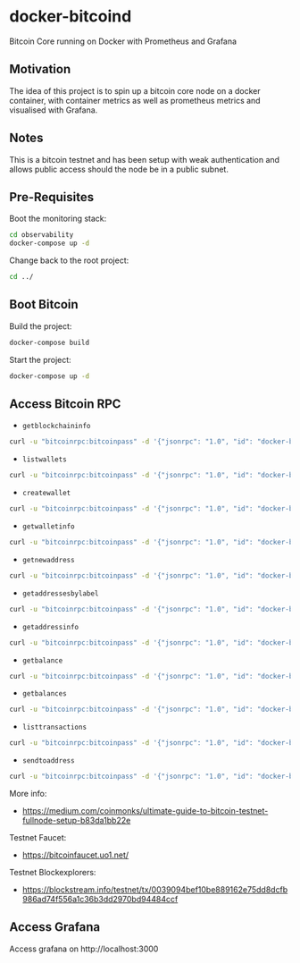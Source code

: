 # docker-bitcoind
Bitcoin Core running on Docker with Prometheus and Grafana

## Motivation

The idea of this project is to spin up a bitcoin core node on a docker container, with container metrics as well as prometheus metrics and visualised with Grafana.

## Notes

This is a bitcoin testnet and has been setup with weak authentication and allows public access should the node be in a public subnet.

## Pre-Requisites

Boot the monitoring stack:

```bash
cd observability
docker-compose up -d
```

Change back to the root project:

```bash
cd ../
```

## Boot Bitcoin

Build the project:

```bash
docker-compose build
```

Start the project:

```bash
docker-compose up -d
```

## Access Bitcoin RPC

- `getblockchaininfo`

```bash
curl -u "bitcoinrpc:bitcoinpass" -d '{"jsonrpc": "1.0", "id": "docker-bitcoind", "method": "getblockchaininfo", "params": []}' -H 'content-type: text/plain;' http://127.0.0.1:18332/ 
```

- `listwallets`

```bash
curl -u "bitcoinrpc:bitcoinpass" -d '{"jsonrpc": "1.0", "id": "docker-bitcoind", "method": "listwallets", "params": []}' -H 'content-type: text/plain;' http://127.0.0.1:18332/
```

- `createwallet`

```bash
curl -u "bitcoinrpc:bitcoinpass" -d '{"jsonrpc": "1.0", "id": "docker-bitcoind", "method": "createwallet", "params": ["test-wallet"]}' -H 'content-type: text/plain;' http://127.0.0.1:18332/
```

- `getwalletinfo`

```bash
curl -u "bitcoinrpc:bitcoinpass" -d '{"jsonrpc": "1.0", "id": "docker-bitcoind", "method": "getwalletinfo", "params": []}' -H 'content-type: text/plain;' http://127.0.0.1:18332/wallet/test-wallet
```

- `getnewaddress`

```bash
curl -u "bitcoinrpc:bitcoinpass" -d '{"jsonrpc": "1.0", "id": "docker-bitcoind", "method": "getnewaddress", "params": []}' -H 'content-type: text/plain;' http://127.0.0.1:18332/wallet/test-wallet
```

- `getaddressesbylabel`

```bash
curl -u "bitcoinrpc:bitcoinpass" -d '{"jsonrpc": "1.0", "id": "docker-bitcoind", "method": "getaddressesbylabel","params": [""]}' -H 'content-type: text/plain;' http://127.0.0.1:18332/wallet/test-wallet
```

- `getaddressinfo`

```bash
curl -u "bitcoinrpc:bitcoinpass" -d '{"jsonrpc": "1.0", "id": "docker-bitcoind", "method": "getaddressinfo", "params": ["_address_"]}' -H 'content-type: text/plain;' http://127.0.0.1:18332/wallet/test-wallet
```

- `getbalance`

```bash
curl -u "bitcoinrpc:bitcoinpass" -d '{"jsonrpc": "1.0", "id": "docker-bitcoind", "method": "getbalance", "params": ["*", 6]}' -H 'content-type: text/plain;’' http://127.0.0.1:18332/wallet/test-wallet
```

- `getbalances`

```bash
curl -u "bitcoinrpc:bitcoinpass" -d '{"jsonrpc": "1.0", "id": "docker-bitcoind", "method": "getbalances", "params": []}' -H 'content-type: text/plain;' http://127.0.0.1:18332/wallet/test-wallet
```

- `listtransactions`

```bash
curl -u "bitcoinrpc:bitcoinpass" -d '{"jsonrpc": "1.0", "id": "docker-bitcoind", "method": "listtransactions", "params": ["*"]}' -H 'content-type: text/plain;' http://127.0.0.1:18332/wallet/test-wallet
```

- `sendtoaddress`

```bash
curl -u "bitcoinrpc:bitcoinpass" -d '{"jsonrpc": "1.0", "id": "docker-bitcoind", "method": "sendtoaddress", "params":["_to_address_", 0.01]}' -H 'content-type: text/plain;' http://127.0.0.1:18332/wallet/wallet
```

More info:
- https://medium.com/coinmonks/ultimate-guide-to-bitcoin-testnet-fullnode-setup-b83da1bb22e

Testnet Faucet:
- https://bitcoinfaucet.uo1.net/

Testnet Blockexplorers:
- https://blockstream.info/testnet/tx/0039094bef10be889162e75dd8dcfb986ad74f556a1c36b3dd2970bd94484ccf

## Access Grafana

Access grafana on http://localhost:3000


